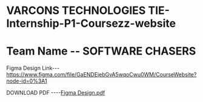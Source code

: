# VARCONS TECHNOLOGIES         TIE-Internship-P1-Coursezz-website
# Team Name -- SOFTWARE CHASERS

Figma Design Link---https://www.figma.com/file/GaENDEjebGvA5wqoCwu0WM/CourseWebsite?node-id=0%3A1

DOWNLOAD PDF ----[Figma Design.pdf](https://github.com/Jay4616/TIE-Internship-P1-Coursezz-website-/files/10892708/Figma.Design.pdf)
